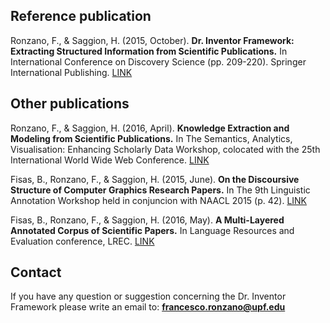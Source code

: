 ## Reference publication
Ronzano, F., & Saggion, H. (2015, October). **Dr. Inventor Framework: Extracting Structured Information from Scientific Publications.** In International Conference on Discovery Science (pp. 209-220). Springer International Publishing. [LINK](http://link.springer.com/chapter/10.1007%2F978-3-319-24282-8_18)


## Other publications
Ronzano, F., & Saggion, H. (2016, April). **Knowledge Extraction and Modeling from Scientific Publications.** In The Semantics, Analytics, Visualisation: Enhancing Scholarly Data Workshop, colocated with the 25th International World Wide Web Conference. [LINK](http://cs.unibo.it/save-sd/2016/papers/pdf/ronzano-savesd2016.pdf)

Fisas, B., Ronzano, F., & Saggion, H. (2015, June). **On the Discoursive Structure of Computer Graphics Research Papers.** In The 9th Linguistic Annotation Workshop held in conjuncion with NAACL 2015 (p. 42). [LINK](http://www.aclweb.org/anthology/W15-1605)

Fisas, B., Ronzano, F., & Saggion, H. (2016, May). **A Multi-Layered Annotated Corpus of Scientific Papers.** In Language Resources and Evaluation conference, LREC. [LINK](http://www.lrec-conf.org/proceedings/lrec2016/pdf/174_Paper.pdf)


## Contact
If you have any question or suggestion concerning the Dr. Inventor Framework please write an email to: **francesco.ronzano@upf.edu**
